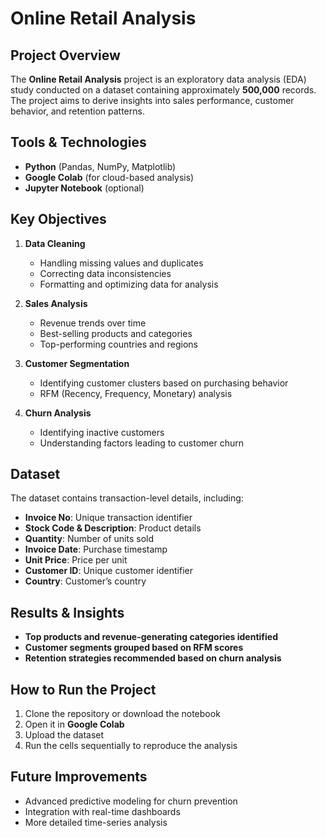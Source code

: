 # Online Retail Analysis  

## Project Overview  
The **Online Retail Analysis** project is an exploratory data analysis (EDA) study conducted on a dataset containing approximately **500,000** records. The project aims to derive insights into sales performance, customer behavior, and retention patterns.  

## Tools & Technologies  
- **Python** (Pandas, NumPy, Matplotlib)  
- **Google Colab** (for cloud-based analysis)  
- **Jupyter Notebook** (optional)  

## Key Objectives  
1. **Data Cleaning**  
   - Handling missing values and duplicates  
   - Correcting data inconsistencies  
   - Formatting and optimizing data for analysis  

2. **Sales Analysis**  
   - Revenue trends over time  
   - Best-selling products and categories  
   - Top-performing countries and regions  

3. **Customer Segmentation**  
   - Identifying customer clusters based on purchasing behavior  
   - RFM (Recency, Frequency, Monetary) analysis  

4. **Churn Analysis**  
   - Identifying inactive customers  
   - Understanding factors leading to customer churn  

## Dataset  
The dataset contains transaction-level details, including:  
- **Invoice No**: Unique transaction identifier  
- **Stock Code & Description**: Product details  
- **Quantity**: Number of units sold  
- **Invoice Date**: Purchase timestamp  
- **Unit Price**: Price per unit  
- **Customer ID**: Unique customer identifier  
- **Country**: Customer’s country  

## Results & Insights  
- **Top products and revenue-generating categories identified**  
- **Customer segments grouped based on RFM scores**  
- **Retention strategies recommended based on churn analysis**  

## How to Run the Project  
1. Clone the repository or download the notebook  
2. Open it in **Google Colab**  
3. Upload the dataset  
4. Run the cells sequentially to reproduce the analysis  

## Future Improvements  
- Advanced predictive modeling for churn prevention  
- Integration with real-time dashboards  
- More detailed time-series analysis  
